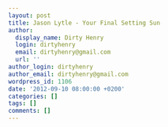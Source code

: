 ```yaml
---
layout: post
title: Jason Lytle - Your Final Setting Sun
author:
  display_name: Dirty Henry
  login: dirtyhenry
  email: dirtyhenry@gmail.com
  url: ''
author_login: dirtyhenry
author_email: dirtyhenry@gmail.com
wordpress_id: 1106
date: '2012-09-10 08:00:00 +0200'
categories: []
tags: []
comments: []
---
```

<script src="http://player.ooyala.com/player.js?deepLinkEmbedCode=J4eXFzNTqNUBnZofkLhFWseHvDbcDq7Y&height=343&embedCode=J4eXFzNTqNUBnZofkLhFWseHvDbcDq7Y&video_pcode=0yM2U60KQrAwuh8NdPRT3oFbLqgw&width=608"></script>
